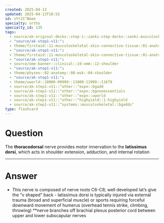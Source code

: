 ```yaml
---
created: 2025-04-13
updated: 2025-04-13T10:53
id: vYr21^B&ee
specialty: ortho
specialty_id: 135
tags:
  - source/ak-original-decks::step-1::zanki-step-decks::zanki-musculoskeletal::musculoskeletal-anatomy/physio-(nutricionado)
  - "source/ak-step1-v11:": 
  - theme/firstaid::11-musculoskeletal-skin-connective-tissue::01-anatomy-&-physiology::03-upper-extremity-nerves
  - "source/ak-step1-v11:": 
  - theme/firstaid::11-musculoskeletal-skin-connective-tissue::01-anatomy-&-physiology::03-upper-extremity-nerves::nerves::thoracodorsal-nerve
  - "source/ak-step1-v11:": 
  - source/ome-banner::clinical::19-omm::12-shoulder
  - "source/ak-step1-v11:": 
  - theme/physeo::02-anatomy::08-msk::04-shoulder
  - "source/ak-step1-v11:": 
  - theme/uworld::10000-99999::11000-11999::11679
  - source/ak-step1-v11::^other::^expn::bgadd
  - source/ak-step1-v11::^other::^expn::bgnonessentials
  - source/ak-step1-v11::^other::^expn::uworld
  - source/ak-step1-v11::^other::^highyield::1-highyield
  - source/ak-step1-v11::^systems::musculoskeletal::bgadds"
type: flashcard
---
```


# Question
The **thoracodorsal** nerve provides motor innervation to the **latissimus dorsi**, which acts in shoulder extension, adduction, and internal rotation

---

# Answer
- This nerve is composed of nerve roots C6-C8; well developed lat’s give the “v shaped” back   - latissimus dorsi is typically injured via external trauma (broad and superficial muscle) or sports requiring forceful downward movement of humerus (overhead tennis strike, climbing, throwing)   **nerve branches off brachial plexus posterior cord between upper and lower subscapular nerves
